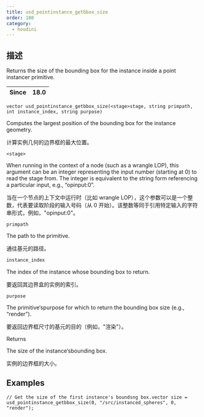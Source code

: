 ```yaml
---
title: usd_pointinstance_getbbox_size
order: 100
category:
  - houdini
---
```

    
## 描述

Returns the size of the bounding box for the instance inside a point instancer
primitive.

| Since | 18.0 |
| ----- | ---- |

`vector usd_pointinstance_getbbox_size(<stage>stage, string primpath, int instance_index, string purpose)`

Computes the largest position of the bounding box for the instance geometry.

计算实例几何的边界框的最大位置。

`<stage>`

When running in the context of a node (such as a wrangle LOP), this argument
can be an integer representing the input number (starting at 0) to read the
stage from. The integer is equivalent to the string form referencing a
particular input, e.g., “opinput:0”.

当在一个节点的上下文中运行时（比如 wrangle
LOP），这个参数可以是一个整数，代表要读取阶段的输入号码（从 0 开始）。该整数等同于引用特定输入的字符串形式，例如，"opinput:0"。

`primpath`

The path to the primitive.

通往基元的路径。

```c
instance_index
```

The index of the instance whose bounding box to return.

要返回其边界盒的实例的索引。

`purpose`

The primitive‘spurpose for which to return the bounding box size (e.g.,
“render”).

要返回边界框尺寸的基元的目的（例如，"渲染"）。

Returns

The size of the instance‘sbounding box.

实例的边界框的大小。

## Examples

    // Get the size of the first instance's boundsng box.vector size = usd_pointinstance_getbbox_size(0, "/src/instanced_spheres", 0, "render");
